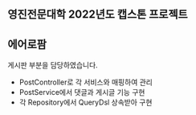 <h2>영진전문대학 2022년도 캡스톤 프로젝트</h2>
<h2>에어로팜</h2>

게시판 부분을 담당하였습니다.
- PostController로 각 서비스와 매핑하여 관리
- PostService에서 댓글과 게시글 기능 구현
- 각 Repository에서 QueryDsl 상속받아 구현
